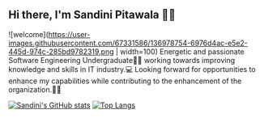 ## Hi there, I'm Sandini Pitawala 👩‍💻

![welcome](https://user-images.githubusercontent.com/67331586/136978754-6976d4ac-e5e2-445d-974c-285bd9782319.png | width=100)
Energetic and passionate Software Engineering Undergraduate👩‍🎓 working towards improving knowledge and skills in IT industry.💻 Looking forward for opportunities to enhance my capabilities while contributing to the enhancement of the organization.🙇‍♀️

[![Sandini's GitHub stats](https://github-readme-stats.vercel.app/api?username=Sandinipitawala)](https://github.com/Sandinipitawala/github-readme-stats)
[![Top Langs](https://github-readme-stats.vercel.app/api/top-langs/?username=Sandinipitawala&layout=compact)](https://github.com/Sandinipitawala/github-readme-stats)



